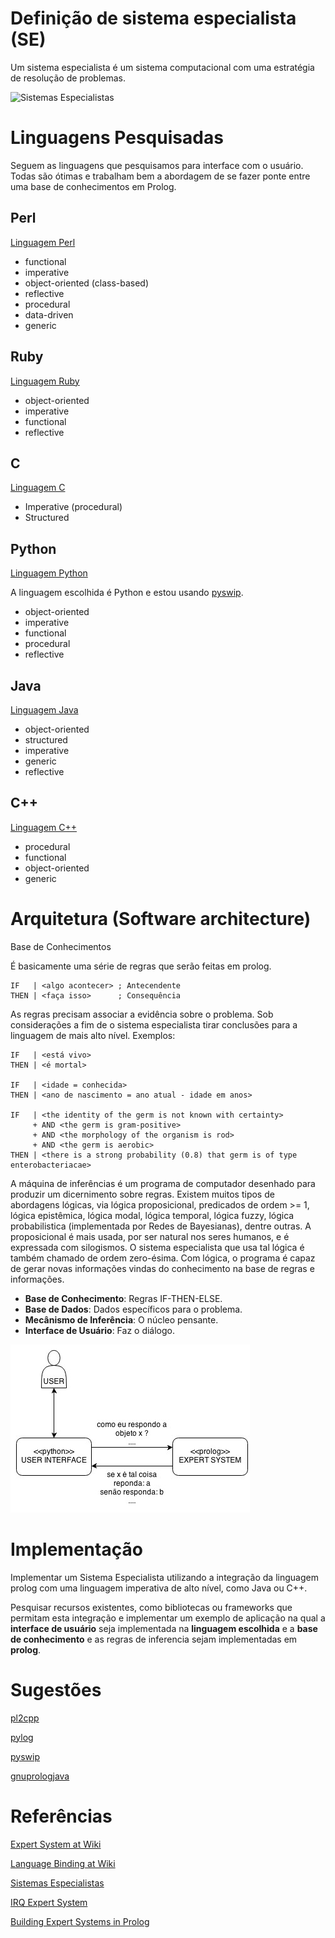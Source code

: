 # Definição de sistema especialista (SE)

Um sistema especialista é um sistema computacional com uma estratégia de resolução de problemas.

![Sistemas Especialistas](http://www.dee.ufma.br/~lpaucar/teaching/ia2000-1/figs/se1.gif "Sistemas Especialistas")


# Linguagens Pesquisadas

Seguem as linguagens que pesquisamos para interface com o usuário. Todas são ótimas e trabalham bem a abordagem de se fazer ponte entre uma base de conhecimentos em Prolog.

## Perl

[Linguagem Perl](http://en.wikipedia.org/wiki/Perl)

* functional
* imperative
* object-oriented (class-based)
* reflective
* procedural
* data-driven
* generic

## Ruby

[Linguagem Ruby](http://en.wikipedia.org/wiki/Ruby_%28programming_language%29)

* object-oriented
* imperative
* functional
* reflective

## C

[Linguagem C](http://en.wikipedia.org/wiki/C_%28programming_language%29)

* Imperative (procedural)
* Structured

## Python

[Linguagem Python](http://en.wikipedia.org/wiki/Python_%28programming_language%29)

A linguagem escolhida é Python e estou usando [pyswip](http://code.google.com/p/pyswip).

* object-oriented
* imperative
* functional
* procedural
* reflective

## Java

[Linguagem Java](http://en.wikipedia.org/wiki/Java_%28programming_language%29)

* object-oriented
* structured
* imperative
* generic
* reflective

## C++

[Linguagem C++](http://en.wikipedia.org/wiki/C++_%28programming_language%29)

* procedural
* functional
* object-oriented
* generic


# Arquitetura (Software architecture)

Base de Conhecimentos

É basicamente uma série de regras que serão feitas em prolog.

```
IF   | <algo acontecer> ; Antecendente
THEN | <faça isso>      ; Consequência
```

As regras precisam associar a evidência sobre o problema. Sob considerações a fim de o sistema especialista tirar conclusões para a linguagem de mais alto nível. Exemplos:

```
IF   | <está vivo>
THEN | <é mortal>

IF   | <idade = conhecida>
THEN | <ano de nascimento = ano atual - idade em anos>

IF   | <the identity of the germ is not known with certainty>
     + AND <the germ is gram-positive>
     + AND <the morphology of the organism is rod>
     + AND <the germ is aerobic>
THEN | <there is a strong probability (0.8) that germ is of type enterobacteriacae>
```

A máquina de inferências é um programa de computador desenhado para produzir um dicernimento sobre regras. Existem muitos tipos de abordagens lógicas, via lógica proposicional, predicados de ordem >= 1, lógica epistêmica, lógica modal, lógica temporal, lógica fuzzy, lógica probabilistica (implementada por Redes de Bayesianas), dentre outras. A proposicional é mais usada, por ser natural nos seres humanos, e é expressada com silogismos. O sistema especialista que usa tal lógica é também chamado de ordem zero-ésima. Com lógica, o programa é capaz de gerar novas informações vindas do conhecimento na base de regras e informações.

- __Base de Conhecimento__: Regras IF-THEN-ELSE.
- __Base de Dados__: Dados específicos para o problema.
- __Mecânismo de Inferência__: O núcleo pensante.
- __Interface de Usuário__: Faz o diálogo.

![Modelo](sesch.jpg "Modelo")

# Implementação

Implementar um Sistema Especialista utilizando a integração da linguagem prolog com uma linguagem imperativa de alto nível, como Java ou C++.

Pesquisar recursos existentes, como bibliotecas ou frameworks que permitam esta integração e implementar um exemplo de aplicação na qual a __interface de usuário__ seja implementada na __linguagem escolhida__ e a __base de conhecimento__ e as regras de inferencia sejam implementadas em __prolog__.

# Sugestões

[pl2cpp](http://www.swi-prolog.org/pldoc/package/pl2cpp.html)

[pylog](http://cdsoft.fr/pylog/)

[pyswip](https://code.google.com/p/pyswip/)

[gnuprologjava](http://www.gnu.org/software/gnuprologjava/)

# Referências

[Expert System at Wiki](https://en.wikipedia.org/wiki/Expert_system)

[Language Binding at Wiki](http://en.wikipedia.org/wiki/Language_binding)

[Sistemas Especialistas](http://www.dee.ufma.br/~lpaucar/teaching/ia2000-1/cap4.html)

[IRQ Expert System](http://www.amzi.com/articles/irq_expert_system.htm)

[Building Expert Systems in Prolog](http://www.amzi.com/ExpertSystemsInProlog/index.htm)
